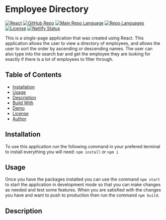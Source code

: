 # Employee Directory
[![React](https://img.shields.io/badge/Made%20With-React-orange.svg)](https://shields.io/) 
[![GitHub Repo](https://img.shields.io/github/repo-size/RichardKessler/EmployeeDirectory?color=Green&style=plastic)](https://github.com/RichardKessler/EmployeeDirectory)
[![Main Repo Language](https://img.shields.io/github/languages/top/RichardKEssler/EmployeeDirectory?color=blueviolet&style=plastic)](https://github.com/RichardKessler/EmployeeDirectory)
[![Repo Languages](https://img.shields.io/github/languages/count/RichardKessler/EmployeeDirectory?color=red&style=plastic)](https://github.com/RichardKessler/EmployeeDirectory)
[![License](https://img.shields.io/github/license/richardkessler/EmployeeDirectory?color=yellow&style=plastic)](https://github.com/RichardKessler/EmployeeDirectory)
[![Netlify Status](https://api.netlify.com/api/v1/badges/7d068fbf-dd30-4b5d-a714-88f5165e63f7/deploy-status)](https://app.netlify.com/sites/frosty-knuth-dfbbf2/deploys) 

This is a single-page application that was created using React.  This application allows the user to view a directory of employees, and allows the user to sort the order by ascending or descending names.  The user can also type into the search bar and get the employee they are looking for exactly if there is a lot of employees to filter through.


## Table of Contents

* [Installation](#Installation)
* [Usage](#Usage)
* [Description](#Description)
* [Build With](#Built-With)
* [Demo](#Demo)
* [License](#License)
* [Author](#Author)


## Installation

To use this application run the following command in your prefered terminal to install everything you will need: `npm install` or `npm i`

## Usage

Once you have the packages installed you can use the command `npm start` to start the application in development mode so that you can make changes as needed and test some features.  When you are satisfied with the changes you have and want to push to production then run the command `npm build`.

## Description